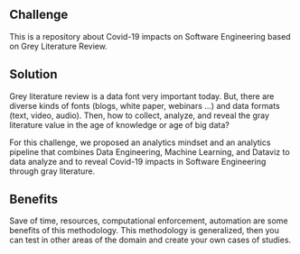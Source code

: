 ## Challenge
This is a repository about Covid-19 impacts on Software Engineering based on Grey Literature Review.

## Solution
Grey literature review is a data font very important today.
But, there are diverse kinds of fonts (blogs, white paper, webinars ...) and data formats (text, video, audio). Then, how to collect, analyze, and reveal the gray literature value in the age of knowledge or age of big data?

For this challenge, we proposed an analytics mindset and an analytics pipeline that combines Data Engineering, Machine Learning, and Dataviz to data analyze and to reveal Covid-19 impacts in Software Engineering through gray literature.

## Benefits
Save of time, resources, computational enforcement, automation are some benefits of this methodology. This methodology is generalized, then you can test in other areas of the domain and create your own cases of studies.
